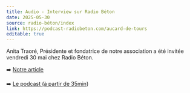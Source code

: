 ```yaml
---
title: Audio - Interview sur Radio Béton
date: 2025-05-30
source: radio-béton/index
link: https://podcast-radiobeton.com/aucard-de-tours
editable: true
---
```

Anita Traoré, Présidente et fondatrice de notre association a été invitée vendredi 30 mai chez Radio Béton.

➡️ [Notre article](https://info.associationcppt.fr/actions/2025-05-30-interview-sur-radio-b%C3%A9ton/)

➡️ [Le podcast (à partir de 35min](https://podcast-radiobeton.com/carte-blanche-mariotte))
